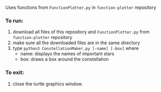 Uses functions from `FunctionPlotter.py` in `function-plotter` repository 

### To run: 
1. download all files of this repository and `FunctionPlotter.py` from `function-plotter` repository
2. make sure all the downloaded files are in the same directory
3. type `python3 ConstellationMaker.py [-name] [-box]` where
    - name: displays the names of important stars
    - box: draws a box around the constellation

### To exit:
1. close the turtle graphics window.
